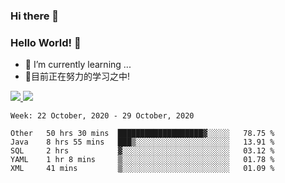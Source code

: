 ### Hi there 👋
### Hello World! 🙌

- 🌱 I’m currently learning ...
- 📖目前正在努力的学习之中!

<a href="https://github.com/anuraghazra/github-readme-stats">
  <img src="https://github-readme-stats.vercel.app/api?username=keyboardWithDream&show_icons=true&repo=github-readme-stats" />
</a>
<a href="https://github.com/anuraghazra/convoychat">
  <img src="https://github-readme-stats.vercel.app/api/top-langs/?username=keyboardWithDream&layout=compact&repo=convoychat" />
</a>



<!--START_SECTION:waka-->
```text
Week: 22 October, 2020 - 29 October, 2020

Other   50 hrs 30 mins  ███████████████████▓░░░░░   78.75 % 
Java    8 hrs 55 mins   ███▒░░░░░░░░░░░░░░░░░░░░░   13.91 % 
SQL     2 hrs           ▓░░░░░░░░░░░░░░░░░░░░░░░░   03.12 % 
YAML    1 hr 8 mins     ▒░░░░░░░░░░░░░░░░░░░░░░░░   01.78 % 
XML     41 mins         ▒░░░░░░░░░░░░░░░░░░░░░░░░   01.09 % 
```
<!--END_SECTION:waka-->
